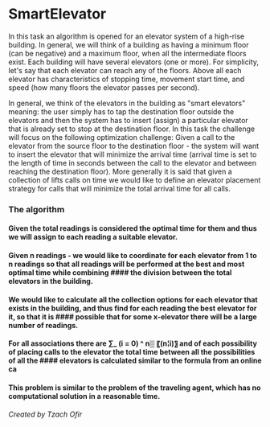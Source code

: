 # SmartElevator


In this task an algorithm is opened for an elevator system of a high-rise building. In general, we will think of a building as having a minimum floor (can be negative) and a maximum floor, when all the intermediate floors exist. Each building will have several elevators (one or more). For simplicity, let's say that each elevator can reach any of the floors. Above all each elevator has characteristics of stopping time, movement start time, and speed (how many floors the elevator passes per second).

In general, we think of the elevators in the building as "smart elevators" meaning: the user simply has to tap the destination floor outside the elevators and then the system has to insert (assign) a particular elevator that is already set to stop at the destination floor.
In this task the challenge will focus on the following optimization challenge:
Given a call to the elevator from the source floor to the destination floor - the system will want to insert the elevator that will minimize the arrival time (arrival time is set to the length of time in seconds between the call to the elevator and between reaching the destination floor). More generally it is said that given a collection of lifts calls on time we would like to define an elevator placement strategy for calls that will minimize the total arrival time for all calls.

### The algorithm

#### Given the total readings is considered the optimal time for them and thus we will assign to each reading a suitable elevator.
#### Given n readings - we would like to coordinate for each elevator from 1 to n readings so that all readings will be performed at the best and most optimal time while combining #### the division between the total elevators in the building.
#### We would like to calculate all the collection options for each elevator that exists in the building, and thus find for each reading the best elevator for it, so that it is #### possible that for some x-elevator there will be a large number of readings.
#### For all associations there are ∑_ (i = 0) ^ n▒ 〖(n¦i)〗 and of each possibility of placing calls to the elevator the total time between all the possibilities of all the #### elevators is calculated similar to the formula from an online ca
#### This problem is similar to the problem of the traveling agent, which has no computational solution in a reasonable time. 


###### Created by Tzach Ofir

